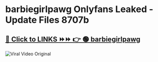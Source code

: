 
 # barbiegirlpawg Onlyfans Leaked - Update Files 8707b

## <h2><a href="https://clipsfans.com/barbiegirlpawg&ref=git">🔗 Click to LINKS ⏩⏩ 👉 🟢 barbiegirlpawg </a></h2>

<a href="https://clipsfans.com/barbiegirlpawg&ref=git" rel="nofollow" data-target="animated-image.originalLink"><img src="https://i.ibb.co.com/xMMVF88/686577567.gif" alt="Viral Video Original" style="max-width: 100%; display: inline-block;" data-target="animated-image.originalImage"></a>

